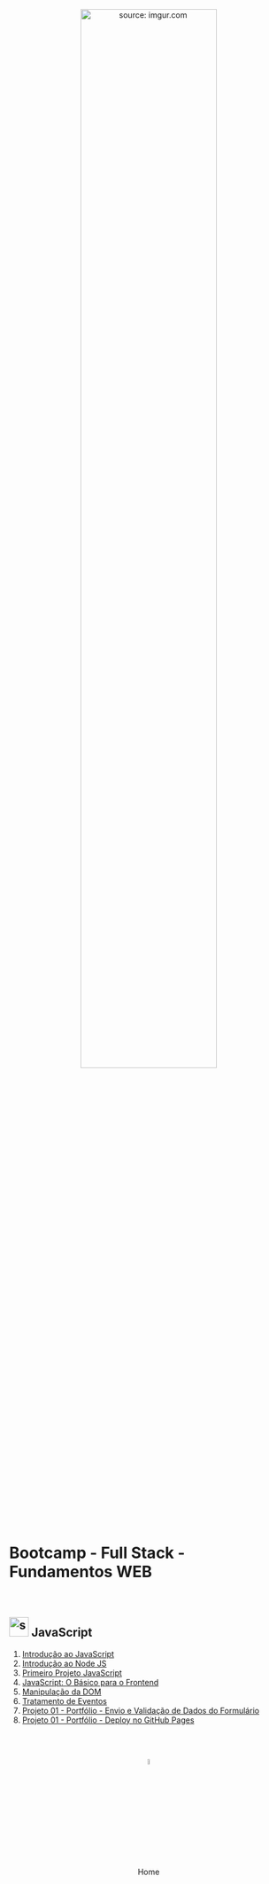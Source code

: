 <div align="center">
    <img src="https://i.imgur.com/Dxz805G.png" title="source: imgur.com" width="70%"/> 
</div>
<h1>Bootcamp - Full Stack - Fundamentos WEB</h1>

<br />

<h2><img src="https://i.imgur.com/r9lrbPG.png" title="source: imgur.com" width="35px"/> JavaScript</h2>



1. <a href="01.md">Introdução ao JavaScript</a>
2. <a href="02.md">Introdução ao Node JS</a>
3. <a href="03.md">Primeiro Projeto JavaScript</a>
4. <a href="04.md">JavaScript: O Básico para o Frontend</a>
5. <a href="05.md">Manipulação da DOM</a>
6. <a href="06.md">Tratamento de Eventos</a>
7. <a href="08.md">Projeto 01 - Portfólio - Envio e Validação de Dados do Formulário</a>
10. <a href="09.md">Projeto 01 - Portfólio - Deploy no GitHub Pages</a>

<br /><br />

<div align="center"><a href="../README.md"><img src="https://i.imgur.com/kfHCxif.png" title="source: imgur.com" width="5%"/></a></div>
<div align="center">Home</div>
